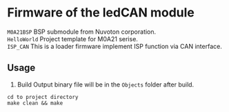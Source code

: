 # Firmware of the ledCAN module
``M0A21BSP`` BSP submodule from Nuvoton corporation. <br>
``HelloWorld`` Project template for M0A21 serise. <br>
``ISP_CAN`` This is a loader firmware implement ISP function via CAN interface. <br>

## Usage
1. Build
Output binary file will be in the ``Objects`` folder after build. 
```
cd to project directory
make clean && make
```
